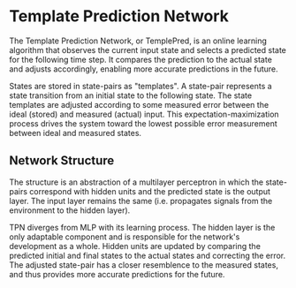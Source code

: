 # Template Prediction Network
The Template Prediction Network, or TemplePred, is an online learning algorithm that observes the current input state and selects a predicted state for the following time step. It compares the prediction to the actual state and adjusts accordingly, enabling more accurate predictions in the future.

States are stored in state-pairs as "templates". A state-pair represents a state transition from an initial state to the following state. The state templates are adjusted according to some measured error between the ideal (stored) and measured (actual) input. This expectation-maximization process drives the system toward the lowest possible error measurement between ideal and measured states.

## Network Structure
The structure is an abstraction of a multilayer perceptron in which the state-pairs correspond with hidden units and the predicted state is the output layer. The input layer remains the same (i.e. propagates signals from the environment to the hidden layer). 

TPN diverges from MLP with its learning process. The hidden layer is the only adaptable component and is responsible for the network's development as a whole. Hidden units are updated by comparing the predicted initial and final states to the actual states and correcting the error. The adjusted state-pair has a closer resemblence to the measured states, and thus provides more accurate predictions for the future.
